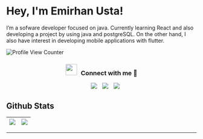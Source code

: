 

<p align="center">

# Hey, I'm Emirhan Usta! 
I’m a sofware developer focused on java. Currently learning React and 
also developing a project by using java and postgreSQL. On the other
hand, I also have interest in developing mobile applications with flutter.



![Profile View Counter](https://komarev.com/ghpvc/?username=emirhanusta)
<h3 align="center" > <img src="https://media.giphy.com/media/iY8CRBdQXODJSCERIr/giphy.gif" width="30" height="30" style="margin-right: 10px;">Connect with me 🤝 </h3>

 <div align="center"  class="icons-social" style="margin-left: 10px;">
        <a style="margin-left: 10px;"  target="_blank" href="https://www.linkedin.com/in/emirhanuusta/">
			<img src="https://img.icons8.com/doodle/40/000000/linkedin--v2.png"></a>
        <a style="margin-left: 10px;" target="_blank" href="https://github.com/emirhanusta">
		<img src="https://img.icons8.com/doodle/40/000000/github--v1.png"></a>
		<a style="margin-left: 10px;" target="_blank" href="mailto:emirhan1usta@gmail.com">
				<img src="https://img.icons8.com/doodle/40/000000/gmail-new.png"></a>
      </div>

</p>


## Github Stats

<img src="https://github-readme-stats.vercel.app/api?username=emirhanusta&&show_icons=true&count_private=true&theme=github_dark">|<img src="https://github-readme-stats.vercel.app/api/top-langs/?username=emirhanusta&layout=compact&theme=github_dark"/>
|---|---|


---
